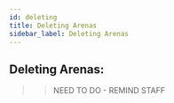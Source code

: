 ```yaml
---
id: deleting
title: Deleting Arenas
sidebar_label: Deleting Arenas
---
```


## Deleting Arenas:
>> NEED TO DO - REMIND STAFF